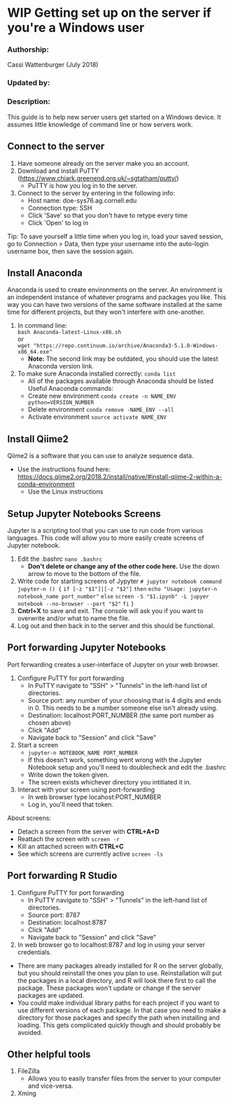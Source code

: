 WIP Getting set up on the server if you're a Windows user
========================================

### Authorship:
Cassi Wattenburger (July 2018)

### Updated by:

### Description:
This guide is to help new server users get started on a Windows device. It assumes little knowledge of command line or how servers work.

## Connect to the server
1. Have someone already on the server make you an account.
2. Download and install PuTTY (https://www.chiark.greenend.org.uk/~sgtatham/putty/)
   - PuTTY is how you log in to the server.
3. Connect to the server by entering in the following info:
   - Host name: doe-sys76.ag.cornell.edu
   - Connection type: SSH
   - Click 'Save' so that you don't have to retype every time
   - Click 'Open' to log in
  
Tip: To save yourself a little time when you log in, load your saved session, go to Connection > Data, then type your username into the auto-login username box, then save the session again.

## Install Anaconda
Anaconda is used to create environments on the server. An environment is an independent instance of whatever programs and packages you like.
This way you can have two versions of the same software installed at the same time for different projects, 
but they won't interfere with one-another.

1. In command line:\
 `bash Anaconda-latest-Linux-x86.sh`   
 or\
 `wget "https://repo.continuum.io/archive/Anaconda3-5.1.0-Windows-x86_64.exe"`
   - **Note:** The second link may be outdated, you should use the latest Anaconda version link.
2. To make sure Anaconda installed correctly:
 `conda list`
   - All of the packages available through Anaconda should be listed
Useful Anaconda commands:
   - Create new environment
   `conda create -n NAME_ENV python=VERSION_NUMBER`
   - Delete environment
   `conda remove -NAME_ENV --all`
   - Activate environment
   `source activate NAME_ENV`

## Install Qiime2
Qiime2 is a software that you can use to analyze sequence data. 
   - Use the instructions found here: https://docs.qiime2.org/2018.2/install/native/#install-qiime-2-within-a-conda-environment
     - Use the Linux instructions
  
## Setup Jupyter Notebooks Screens
Jupyter is a scripting tool that you can use to run code from various languages. This code will allow you to more easily create screens of Jupyter notebook.
1. Edit the .bashrc
   `nano .bashrc`
   - **Don't delete or change any of the other code here.** Use the down arrow to move to the bottom of the file.
2. Write code for starting screens of Jypyter
   `# jupyter notebook command`
   `jupyter-n () {`
     `if [-z "$1"]|[-z "$2"]`
     `then`
       `echo "Usage: jupyter-n notebook_name port_number"`
      `else`
       `screen -S "$1.ipynb" -L jupyer notebook --no-browser --port "$2"`
      `fi`
     `}`
3. **Cntrl+X** to save and exit. The console will ask you if you want to overwrite and/or what to name the file.
4. Log out and then back in to the server and this should be functional.
 
## Port forwarding Jupyter Notebooks
Port forwarding creates a user-interface of Jupyter on your web browser.
1. Configure PuTTY for port forwarding
   - In PuTTY navigate to "SSH" > "Tunnels" in the left-hand list of directories.
   - Source port: any number of your choosing that is 4 digits and ends in 0. This needs to be a number someone else isn't already using.
   - Destination: localhost:PORT_NUMBER (the same port number as chosen above)
   - Click "Add"
   - Navigate back to "Session" and click "Save"
2. Start a screen
   - `jupyter-n NOTEBOOK_NAME PORT_NUMBER`
   - If this doesn't work, something went wrong with the Jupyter Notebook setup and you'll need to doublecheck and edit the .bashrc
   - Write down the token given.
   - The screen exists whichever directory you intitiated it in.
3. Interact with your screen using port-forwarding
   - In web browser type locahost:PORT_NUMBER
   - Log in, you'll need that token.

About screens:
   - Detach a screen from the server with **CTRL+A+D**
   - Reattach the screen with `screen -r`
   - Kill an attached screen with **CTRL+C**
   - See which screens are currently active `screen -ls`
  
## Port forwarding R Studio
1. Configure PuTTY for port forwarding
   - In PuTTY navigate to "SSH" > "Tunnels" in the left-hand list of directories.
   - Source port: 8787
   - Destination: localhost:8787
   - Click "Add"
   - Navigate back to "Session" and click "Save"
2. In web browser go to localhost:8787 and log in using your server credentials.
 - There are many packages already installed for R on the server globally, but you should reinstall the ones you plan to use. Reinstallation will put the packages in a local directory, and R will look there first to call the package. These packages won't update or change if the server packages are updated.
 - You could make individual library paths for each project if you want to use different versions of each package. In that case you need to make a directory for those packages and specify the path when installing and loading. This gets complicated quickly though and should probably be avoided.

## Other helpful tools
1. FileZilla
   - Allows you to easily transfer files from the server to your computer and vice-versa.
2. Xming
 
  
 
